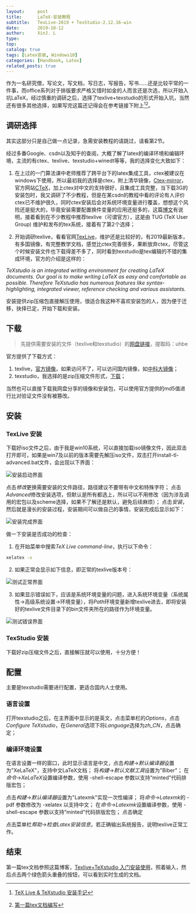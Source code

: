 ```yaml
---
layout:     post
title:      LaTeX-安装教程
subtitle:   TexLive-2019 + TexStudio-2.12.16-win
date:       2019-10-12
author:     XinJ. L
type:
top:
catalog: true
tags: [Latex安装, Windows10]
categories: [Handbook, Latex]
related_posts: true
---
```


作为一名研究僧，写论文，写文档，写日志，写报告，写书……还是比较平常的一件事，而office系列对于排版要求严格又惜时如金的人而言还是次选，所以开始入坑LaTeX，经过慎重的调研之后，选择了texlive+texstudio的形式开始入坑，当然还有很多其他选择，如果写完这篇还记得会在参考链接下附上[^1][^2]。
<!-- more -->

## 调研选择

其实这部分只是自己做一点记录，急需安装教程的请跳过，请看第2节。

经过多番Google、csdn以及知乎的查阅，大概了解了latex的编译环境和编辑环境，主流的有ctex、texlive、texstudio+winedt等等，我的选择变化大致如下：
1. 在上过的一门算法课中老师推荐了跨平台下的latex集成工具，ctex被建议在windows下使用，所以最初我的选择是ctex，附上清华镜像，[Ctex-mirror](https://mirrors.tuna.tsinghua.edu.cn/ctex/legacy/2.9/ "ctex清华镜像")，官方网站[CTeX](http://www.ctex.org/HomePage)，加上ctex对中文的支持很好，且集成工具完整，当下载3G的安装包时，我又调研了不少教程，但是在某csdn的教程中看的评论有人评价ctex已不维护很久，同时ctex安装后会对系统环境变量进行覆盖，想想这个风险还是挺大的，毕竟安装需要配置换件变量的应用还挺多的，这篇[博文](https://liam.page/texlive/)有说明，接着看到在不少教程中推荐texlive（可谓官方），这是由 TUG (TeX User Group) 维护和发布的tex系统，接着有了第2个选择；

2. 开始调研texlive，看看官网[TexLive](https://tug.org/texlive/ "texlive")，维护还是比较好的，有2019最新版本，有多国镜像，有完整教学文档，感觉比ctex完善很多，果断放弃ctex，尽管这个时候安装文件也下载得差不多了，同时看到texstudio是tex编辑的不错的集成环境，官方的介绍是这样的：

  *TeXstudio is an integrated writing environment for creating LaTeX documents. Our goal is to make writing LaTeX as easy and comfortable as possible. Therefore TeXstudio has numerous features like syntax-highlighting, integrated viewer, reference checking and various assistants.*

  安装提供zip压缩包直接解压使用，很适合我这种不喜欢安装包的人，因为便于迁移，抉择已定，开始下载和安装。


## 下载

> 先提供需要安装的文件（texlive和texstudio）的[网盘链接](https://pan.baidu.com/s/1mRKV0VeNfjxhY6qGvSQdLw "网盘链接")，提取码：uhbe 

官方提供了下载方式：
1. texlive，[官方镜像](https://mirror.bjtu.edu.cn/ctan/systems/texlive/Images/texlive2019.iso)，如果访问不了，可以访问国内镜像，如[中科大镜像](http://mirrors.ustc.edu.cn/CTAN/systems/texlive/)；
2. texstudio，我选择的是zip压缩文件形式，[下载](https://github.com/texstudio-org/texstudio/releases/download/2.12.16/texstudio-2.12.16-win-portable-qt5.zip)；

当然也可以直接下载我网盘分享的镜像和安装包，可以使用官方提供的md5值进行比对验证文件没有被篡改。

## 安装

### TexLive 安装

下载好iso文件之后，由于我是win10系统，可以直接加载iso镜像文件，因此双击打开即可，如果是win7及以前的版本需要先解压iso文件，双击打开install-tl-advanced.bat文件，会出现以下界面：

![安装启动界面](/Blog/images/post-texlive-install-1.webp "安装启动界面")

点击*修改*更换需要安装的文件路径，路径建议不要带有中文和特殊字符；
点击*Advanced*修改安装选项，但默认是所有都选上，所以可以不用修改（因为涉及调用的宏包以及scheme选择，如果不了解还是默认，避免后续麻烦）；
点击*安装*，然后就是漫长的安装过程，安装期间可以做自己的事情，安装完成后显示如下：

![安装完成界面](/Blog/images/post-texlive-install-2.webp "安装完成界面")

做一下安装是否成功的检查：
1. 在开始菜单中搜索*TeX Live command-line*，执行以下命令：
  ``` bash
  xelatex -v
  ```
      
2. 如果正常会显示如下信息，即正常的texlive版本号：
  
  ![测试正常界面](/Blog/images/post-texlive-test-1.webp "测试正常界面")
  
3. 如果显示错误如下，应该是系统环境变量的问题，进入系统环境变量（系统属性->高级系统设置->环境变量），将*Path*环境变量新增texlive进去，即将安装好的texlive文件目录下的bin文件夹所在的路径作为环境变量。
  
  ![测试错误界面](/Blog/images/post-texlive-test-2.webp "测试错误界面")
  
### TexStudio 安装

下载好zip压缩文件之后，直接解压就可以使用，十分方便！

## 配置

主要是texstudio需要进行配置，更适合国内人士使用。

### 语言设置

打开texstudio之后，在主界面中显示的是英文，点击菜单栏的*Options*，点击*Configure TeXstudio*，在*General*选项下将*Language*选择为*zh_CN*，点击确定；

### 编译环境设置

在语言设置一样的窗口，此时显示语言是中文，点击*构建*->*默认编译器*设置为"XeLaTeX"，支持中文LaTeX文档；
将*构建*->*默认文献工具*设置为"Biber"；
在*命令*->*XeLaTeX*设置编译参数，使用 -shell-escape 参数以支持“minted”代码排版宏包；

点击*构建*->*默认编译器*设置为"Latexmk"实现一次性编译；
将*命令*->*Latexmk*的 -pdf 参数修改为 -xelatex 以支持中文；
在*命令*->*Latexmk*设置编译参数，使用 -shell-escape 参数以支持“minted”代码排版宏包；
点击确定

点击菜单栏*帮助*->*检查Latex安装信息*，若正确输出系统报告，说明texlive正常工作。

## 结束
第一篇tex文档参照这篇博客，[Texlive+TeXstudio 入门安装使用](https://blog.csdn.net/yeler082/article/details/80665186)，照着输入，然后点击两个绿色箭头重叠的按钮，可以看到实时生成的文档。


[^1]: [TeX Live & TeXstudio 安装手记](https://www.cnblogs.com/joyeecheung/p/3596255.html)
[^2]: [第一篇tex文档编写](http://www.ctex.org/OnlineDocuments)
